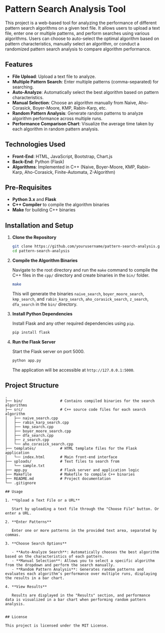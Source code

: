 # Pattern Search Analysis Tool

This project is a web-based tool for analyzing the performance of different pattern search algorithms on a given text file. It allows users to upload a text file, enter one or multiple patterns, and perform searches using various algorithms. Users can choose to auto-select the optimal algorithm based on pattern characteristics, manually select an algorithm, or conduct a randomized pattern search analysis to compare algorithm performance.

## Features

- **File Upload**: Upload a text file to analyze.
- **Multiple Pattern Search**: Enter multiple patterns (comma-separated) for searching.
- **Auto-Analyze**: Automatically select the best algorithm based on pattern characteristics.
- **Manual Selection**: Choose an algorithm manually from Naive, Aho-Corasick, Boyer-Moore, KMP, Rabin-Karp, etc.
- **Random Pattern Analysis**: Generate random patterns to analyze algorithm performance across multiple runs.
- **Performance Comparison Chart**: Visualize the average time taken by each algorithm in random pattern analysis.

## Technologies Used

- **Front-End**: HTML, JavaScript, Bootstrap, Chart.js
- **Back-End**: Python (Flask)
- **Algorithms**: Implemented in C++ (Naive, Boyer-Moore, KMP, Rabin-Karp, Aho-Corasick, Finite-Automata, Z-Algorithm)

## Pre-Requisites

- **Python 3.x** and **Flask**
- **C++ Compiler** to compile the algorithm binaries
- **Make** for building C++ binaries


## Installation and Setup

1. **Clone the Repository**

   ```bash
   git clone https://github.com/yourusername/pattern-search-analysis.git
   cd pattern-search-analysis
   ```

2. **Compile the Algorithm Binaries**

   Navigate to the root directory and run the `make` command to compile the C++ files in the `cpp/` directory and create binaries in the `bin/` folder.

   ```bash
   make
   ```

   This will generate the binaries `naive_search`, `boyer_moore_search`, `kmp_search`, and `rabin_karp_search`, `aho_corasick_search`, `z_search`, `dfa_search` in the `bin/` directory.

3. **Install Python Dependencies**

   Install Flask and any other required dependencies using `pip`.

   ```bash
   pip install flask
   ```

4. **Run the Flask Server**

   Start the Flask server on port 5000.

   ```bash
   python app.py
   ```

   The application will be accessible at `http://127.0.0.1:5000`.

## Project Structure

```plaintext
.
├── bin/                 # Contains compiled binaries for the search algorithms
├── src/                 # C++ source code files for each search algorithm
│   ├── naive_search.cpp
│   ├── rabin_karp_search.cpp
│   ├── kmp_search.cpp
│   ├── boyer_moore_search.cpp
│   ├── dfa_search.cpp
│   ├── z_search.cpp
│   └── aho_corasick_search.cpp
├── templates/           # HTML template files for the Flask application
│   └── index.html       # Main front-end interface
├── uploads/             # Text files to search from
│   └── sample.txt       
├── app.py               # Flask server and application logic
├── Makefile             # Makefile to compile C++ binaries
├── README.md            # Project documentation
└── .gitignore           

## Usage

1. **Upload a Text File or a URL**

   Start by uploading a text file through the "Choose File" button. Or enter a URL.

2. **Enter Patterns**

   Enter one or more patterns in the provided text area, separated by commas.

3. **Choose Search Options**

   - **Auto-Analyze Search**: Automatically chooses the best algorithm based on the characteristics of each pattern.
   - **Manual Selection**: Allows you to select a specific algorithm from the dropdown and perform the search manually.
   - **Random Pattern Analysis**: Generates random patterns and evaluates each algorithm’s performance over multiple runs, displaying the results in a bar chart.

4. **View Results**

   Results are displayed in the "Results" section, and performance data is visualized in a bar chart when performing random pattern analysis.


## License

This project is licensed under the MIT License.